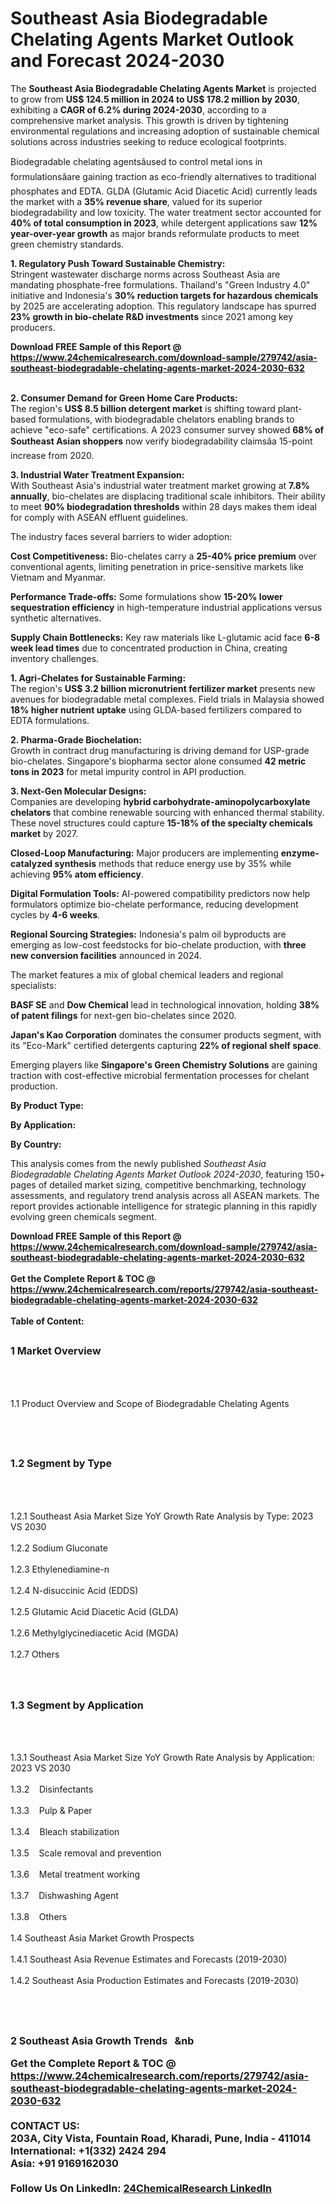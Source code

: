 <h1>Southeast Asia Biodegradable Chelating Agents Market Outlook and Forecast 2024-2030</h1><p>The <strong>Southeast Asia Biodegradable Chelating Agents Market</strong> is projected to grow from <strong>US$ 124.5 million in 2024 to US$ 178.2 million by 2030</strong>, exhibiting a <strong>CAGR of 6.2% during 2024-2030</strong>, according to a comprehensive market analysis. This growth is driven by tightening environmental regulations and increasing adoption of sustainable chemical solutions across industries seeking to reduce ecological footprints.</p><p>Biodegradable chelating agentsâused to control metal ions in formulationsâare gaining traction as eco-friendly alternatives to traditional phosphates and EDTA. GLDA (Glutamic Acid Diacetic Acid) currently leads the market with a <strong>35% revenue share</strong>, valued for its superior biodegradability and low toxicity. The water treatment sector accounted for <strong>40% of total consumption in 2023</strong>, while detergent applications saw <strong>12% year-over-year growth</strong> as major brands reformulate products to meet green chemistry standards.</p><p><strong>1. Regulatory Push Toward Sustainable Chemistry:</strong><br>
Stringent wastewater discharge norms across Southeast Asia are mandating phosphate-free formulations. Thailand's "Green Industry 4.0" initiative and Indonesia's <strong>30% reduction targets for hazardous chemicals</strong> by 2025 are accelerating adoption. This regulatory landscape has spurred <strong>23% growth in bio-chelate R&amp;D investments</strong> since 2021 among key producers.</p><div><b>Download FREE Sample of this Report @ 
            <a href="https://www.24chemicalresearch.com/download-sample/279742/asia-southeast-biodegradable-chelating-agents-market-2024-2030-632">
            https://www.24chemicalresearch.com/download-sample/279742/asia-southeast-biodegradable-chelating-agents-market-2024-2030-632</a></b></div><br><p><strong>2. Consumer Demand for Green Home Care Products:</strong><br>
The region's <strong>US$ 8.5 billion detergent market</strong> is shifting toward plant-based formulations, with biodegradable chelators enabling brands to achieve "eco-safe" certifications. A 2023 consumer survey showed <strong>68% of Southeast Asian shoppers</strong> now verify biodegradability claimsâa 15-point increase from 2020.</p><p><strong>3. Industrial Water Treatment Expansion:</strong><br>
With Southeast Asia's industrial water treatment market growing at <strong>7.8% annually</strong>, bio-chelates are displacing traditional scale inhibitors. Their ability to meet <strong>90% biodegradation thresholds</strong> within 28 days makes them ideal for comply with ASEAN effluent guidelines.</p><p>The industry faces several barriers to wider adoption:</p><p><strong>Cost Competitiveness:</strong> Bio-chelates carry a <strong>25-40% price premium</strong> over conventional agents, limiting penetration in price-sensitive markets like Vietnam and Myanmar.</p><p><strong>Performance Trade-offs:</strong> Some formulations show <strong>15-20% lower sequestration efficiency</strong> in high-temperature industrial applications versus synthetic alternatives.</p><p><strong>Supply Chain Bottlenecks:</strong> Key raw materials like L-glutamic acid face <strong>6-8 week lead times</strong> due to concentrated production in China, creating inventory challenges.</p><p><strong>1. Agri-Chelates for Sustainable Farming:</strong><br>
The region's <strong>US$ 3.2 billion micronutrient fertilizer market</strong> presents new avenues for biodegradable metal complexes. Field trials in Malaysia showed <strong>18% higher nutrient uptake</strong> using GLDA-based fertilizers compared to EDTA formulations.</p><p><strong>2. Pharma-Grade Biochelation:</strong><br>
Growth in contract drug manufacturing is driving demand for USP-grade bio-chelates. Singapore's biopharma sector alone consumed <strong>42 metric tons in 2023</strong> for metal impurity control in API production.</p><p><strong>3. Next-Gen Molecular Designs:</strong><br>
Companies are developing <strong>hybrid carbohydrate-aminopolycarboxylate chelators</strong> that combine renewable sourcing with enhanced thermal stability. These novel structures could capture <strong>15-18% of the specialty chemicals market</strong> by 2027.</p><p><strong>Closed-Loop Manufacturing:</strong> Major producers are implementing <strong>enzyme-catalyzed synthesis</strong> methods that reduce energy use by 35% while achieving <strong>95% atom efficiency</strong>.</p><p><strong>Digital Formulation Tools:</strong> AI-powered compatibility predictors now help formulators optimize bio-chelate performance, reducing development cycles by <strong>4-6 weeks</strong>.</p><p><strong>Regional Sourcing Strategies:</strong> Indonesia's palm oil byproducts are emerging as low-cost feedstocks for bio-chelate production, with <strong>three new conversion facilities</strong> announced in 2024.</p><p>The market features a mix of global chemical leaders and regional specialists:</p><p><strong>BASF SE</strong> and <strong>Dow Chemical</strong> lead in technological innovation, holding <strong>38% of patent filings</strong> for next-gen bio-chelates since 2020.</p><p><strong>Japan's Kao Corporation</strong> dominates the consumer products segment, with its "Eco-Mark" certified detergents capturing <strong>22% of regional shelf space</strong>.</p><p>Emerging players like <strong>Singapore's Green Chemistry Solutions</strong> are gaining traction with cost-effective microbial fermentation processes for chelant production.</p><p><strong>By Product Type:</strong></p><p><strong>By Application:</strong></p><p><strong>By Country:</strong></p><p>This analysis comes from the newly published <em>Southeast Asia Biodegradable Chelating Agents Market Outlook 2024-2030</em>, featuring 150+ pages of detailed market sizing, competitive benchmarking, technology assessments, and regulatory trend analysis across all ASEAN markets. The report provides actionable intelligence for strategic planning in this rapidly evolving green chemicals segment.</p><div><b>Download FREE Sample of this Report @ 
            <a href="https://www.24chemicalresearch.com/download-sample/279742/asia-southeast-biodegradable-chelating-agents-market-2024-2030-632">
            https://www.24chemicalresearch.com/download-sample/279742/asia-southeast-biodegradable-chelating-agents-market-2024-2030-632</a></b></div><br><div><b>Get the Complete Report & TOC @ 
            <a href="https://www.24chemicalresearch.com/reports/279742/asia-southeast-biodegradable-chelating-agents-market-2024-2030-632">
            https://www.24chemicalresearch.com/reports/279742/asia-southeast-biodegradable-chelating-agents-market-2024-2030-632</a></b></div><br>
            <b>Table of Content:</b><p><h2><span style="font-size:16px"><strong>1 Market Overview&nbsp;&nbsp; &nbsp;</strong></span></h2><br />
<br />
<p>1.1 Product Overview and Scope of Biodegradable Chelating Agents&nbsp;</p><br />
<br />
<h2><strong><span style="font-size:16px">1.2 Segment by Type&nbsp;&nbsp; &nbsp;</span></strong></h2><br />
<br />
<p>1.2.1 Southeast Asia Market Size YoY Growth Rate Analysis by Type: 2023 VS 2030&nbsp;&nbsp; &nbsp;<br /><br />
1.2.2 Sodium Gluconate&nbsp;&nbsp; &nbsp;<br /><br />
1.2.3 Ethylenediamine-n<br /><br />
1.2.4 N-disuccinic Acid (EDDS)<br /><br />
1.2.5 Glutamic Acid Diacetic Acid (GLDA)<br /><br />
1.2.6 Methylglycinediacetic Acid (MGDA)<br /><br />
1.2.7 Others<br /><br />
<br />
<h2><span style="font-size:16px"><strong>1.3 Segment by Application&nbsp;&nbsp;</strong></span></h2><br />
<br />
<p>1.3.1 Southeast Asia Market Size YoY Growth Rate Analysis by Application: 2023 VS 2030&nbsp;&nbsp; &nbsp;<br /><br />
1.3.2&nbsp;&nbsp; &nbsp;Disinfectants<br /><br />
1.3.3&nbsp;&nbsp; &nbsp;Pulp & Paper<br /><br />
1.3.4&nbsp;&nbsp; &nbsp;Bleach stabilization<br /><br />
1.3.5&nbsp;&nbsp; &nbsp;Scale removal and prevention<br /><br />
1.3.6&nbsp;&nbsp; &nbsp;Metal treatment working<br /><br />
1.3.7&nbsp;&nbsp; &nbsp;Dishwashing Agent<br /><br />
1.3.8&nbsp;&nbsp; &nbsp;Others<br /><br />
1.4 Southeast Asia Market Growth Prospects&nbsp;&nbsp; &nbsp;<br /><br />
1.4.1 Southeast Asia Revenue Estimates and Forecasts (2019-2030)&nbsp;&nbsp; &nbsp;<br /><br />
1.4.2 Southeast Asia Production Estimates and Forecasts (2019-2030)&nbsp;&nbsp;</p><br />
<br />
<h2><span style="font-size:16px"><strong>2 Southeast Asia Growth Trends&nbsp;&nbsp; &nb</p><div><b>Get the Complete Report & TOC @ 
            <a href="https://www.24chemicalresearch.com/reports/279742/asia-southeast-biodegradable-chelating-agents-market-2024-2030-632">
            https://www.24chemicalresearch.com/reports/279742/asia-southeast-biodegradable-chelating-agents-market-2024-2030-632</a></b></div><br><b>CONTACT US:</b><br>
            203A, City Vista, Fountain Road, Kharadi, Pune, India - 411014<br>
            International: +1(332) 2424 294<br>
            Asia: +91 9169162030 <br><br>
            Follow Us On LinkedIn: <a href="https://www.linkedin.com/company/24chemicalresearch/">24ChemicalResearch LinkedIn</a>